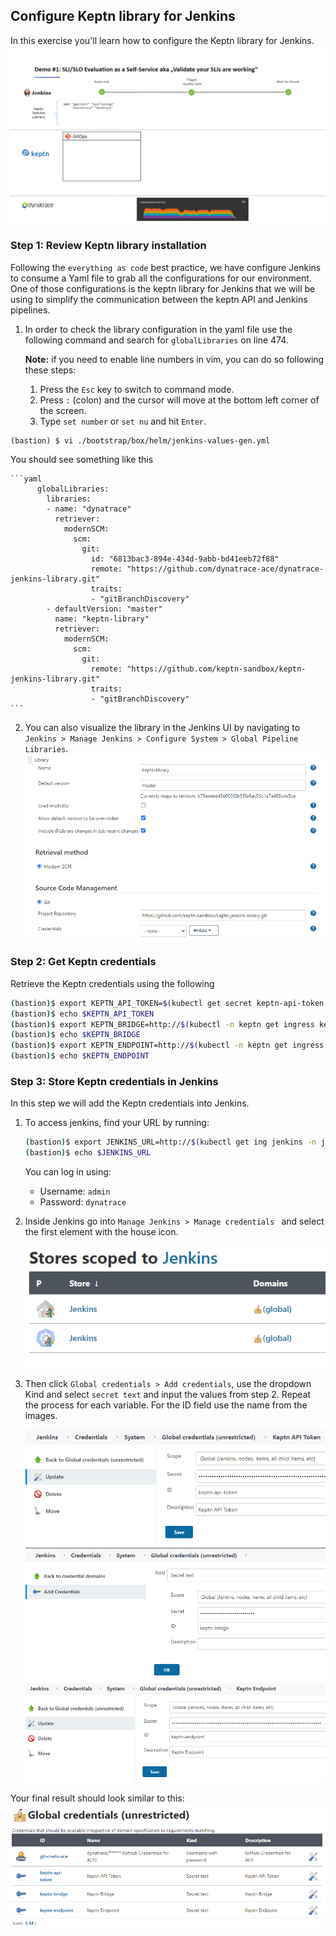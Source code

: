 ## Configure Keptn library for Jenkins
In this exercise you'll learn how to configure the Keptn library for Jenkins.
![keptn](../../../assets/images/evalpipeline_animated.gif)

### Step 1: Review Keptn library installation

Following the `everything as code` best practice, we have configure Jenkins to consume a Yaml file to grab all the configurations for our environment. One of those configurations is the keptn library for Jenkins that we will be using to simplify the communication between the keptn API and Jenkins pipelines. 

1. In order to check the library configuration in the yaml file use the following 
command and search for `globalLibraries` on line 474.

    **Note:** if you need to enable line numbers in vim, you can do so following these steps:

    1. Press the `Esc` key to switch to command mode.
    1. Press `:` (colon) and the cursor will move at the bottom left corner of the screen.
    1. Type `set number` or `set nu` and hit `Enter`.

```(bash)
(bastion) $ vi ./bootstrap/box/helm/jenkins-values-gen.yml 
```
You should see something like this 

    ```yaml
          globalLibraries:
            libraries:
            - name: "dynatrace"
              retriever:
                modernSCM:
                  scm:
                    git:
                      id: "6813bac3-894e-434d-9abb-bd41eeb72f88"
                      remote: "https://github.com/dynatrace-ace/dynatrace-jenkins-library.git"
                      traits:
                      - "gitBranchDiscovery"
            - defaultVersion: "master"
              name: "keptn-library"
              retriever:
                modernSCM:
                  scm:
                    git:
                      remote: "https://github.com/keptn-sandbox/keptn-jenkins-library.git"
                      traits:
                      - "gitBranchDiscovery"
    ```


2. You can also visualize the library in the Jenkins  UI by navigating to `Jenkins > Manage Jenkins > Configure System > Global Pipeline Libraries`.
![keptn](../../../assets/images/keptn-jenkins-library1.png)

### Step 2: Get Keptn credentials

Retrieve the Keptn credentials using the following

```bash
(bastion)$ export KEPTN_API_TOKEN=$(kubectl get secret keptn-api-token -n keptn -ojsonpath={.data.keptn-api-token} | base64 --decode)
(bastion)$ echo $KEPTN_API_TOKEN
(bastion)$ export KEPTN_BRIDGE=http://$(kubectl -n keptn get ingress keptn -ojsonpath='{.spec.rules[0].host}')/bridge
(bastion)$ echo $KEPTN_BRIDGE
(bastion)$ export KEPTN_ENDPOINT=http://$(kubectl -n keptn get ingress keptn -ojsonpath='{.spec.rules[0].host}')/api
(bastion)$ echo $KEPTN_ENDPOINT
```

### Step 3: Store Keptn credentials in Jenkins

 In this step we will add the Keptn credentials into Jenkins. 
 1. To access jenkins, find your URL by running:

    ```bash
    (bastion)$ export JENKINS_URL=http://$(kubectl get ing jenkins -n jenkins -ojsonpath={.spec.rules[0].host})
    (bastion)$ echo $JENKINS_URL
    ```
    You can log in using:
    - Username: `admin`
    - Password: `dynatrace`

 1. Inside Jenkins go into `Manage Jenkins > Manage credentials ` and select the first element with the house icon.
 
    ![keptn](../../../assets/images/jenkins-store.png)

2. Then click `Global credentials > Add credentials`, use the dropdown Kind and select `secret text` and input the values from step 2. Repeat the process for each variable. For the ID field use the name from the images.

    ![keptn](../../../assets/images/keptn-api1.png)
    ![keptn](../../../assets/images/keptn-bridge1.png)
    ![keptn](../../../assets/images/keptn-endpoint1.png)

  Your final result should look similar to this:
  ![creds](../../../assets/images/creds.png)